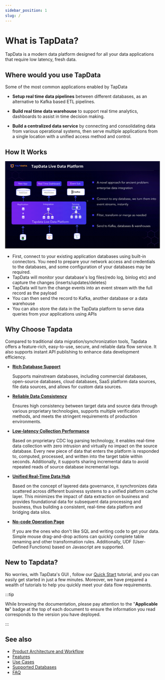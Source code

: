 ```yaml
---
sidebar_position: 1
slug: /
---
```


# What is TapData?

TapData is a modern data platform designed for all your data applications that require low latency, fresh data. 

## Where would you use TapData 

Some of the most common applications enabled by TapData

- **Setup real time data pipelines** between different databases, as an alternative to Kafka based ETL pipelines. 


- **Build real time data warehouse** to support real time analytics, dashboards to assist in time decision making. 

- **Build a centralized data service** by connecting and consolidating data from various operational systems, then serve multiple applications from a single location with a unified access method and control.  

## How It Works

<img src="images/how-it-works-en.PNG" style="zoom: 50%;" />

- First, connect to your existing application databases using built-in connectors. You need to prepare your network access and credentials to the databases, and some configuration of your databases may be required. 
- TapData will monitor your database's log files(redo log, binlog etc) and capture the changes (inserts/updates/deletes) 
- TapData will turn the change events into an event stream with the full record as the payload
- You can then send the record to Kafka, another database or a data warehouse
- You can also store the data in the TapData platform to serve data queries from your applications using APIs


## Why Choose Tapdata

Compared to traditional data migration/synchronization tools, Tapdata offers a feature-rich, easy-to-use, secure, and reliable data flow service. It also supports instant API publishing to enhance data development efficiency.

* **[Rich Database Support](introduction/supported-databases.md)**

  Supports mainstream databases, including commercial databases, open-source databases, cloud databases, SaaS platform data sources, file data sources, and allows for custom data sources.

* **[Reliable Data Consistency](user-guide/data-pipeline/verify-data.md)**

  Ensures high consistency between target data and source data through various proprietary technologies, supports multiple verification methods, and meets the stringent requirements of production environments.

* **[Low-latency Collection Performance](user-guide/advanced-settings/share-mining.md)**

  Based on proprietary CDC log parsing technology, it enables real-time data collection with zero intrusion and virtually no impact on the source database. Every new piece of data that enters the platform is responded to, computed, processed, and written into the target table within seconds. Additionally, it supports sharing incremental data to avoid repeated reads of source database incremental logs.

* **[Unified Real-Time Data Hub](user-guide/real-time-data-hub/README.md)**

  Based on the concept of layered data governance, it synchronizes data scattered across different business systems to a unified platform cache layer. This minimizes the impact of data extraction on business and provides foundational data for subsequent data processing and business, thus building a consistent, real-time data platform and bridging data silos.

* **[No-code Operation Page](user-guide/workshop.md)**

  If you are the ones who don't like SQL and writing code to get your data. Simple mouse drag-and-drop actions can quickly complete table renaming and other transformation rules. Additionally, UDF (User-Defined Functions) based on Javascript are supported.
 
## New to Tapdata?

No worries, with TapData's GUI , follow our [Quick Start](quick-start/README.md) tutorial, and you can easily get started in just a few minutes. Moreover, we have prepared a wealth of tutorials to help you quickly meet your data flow requirements.


:::tip

While browsing the documentation, please pay attention to the "**Applicable to**" badge at the top of each document to ensure the information you read corresponds to the version you have deployed.

:::


## See also

- [Product Architecture and Workflow](introduction/architecture.md)
- [Features](introduction/features.md)
- [Use Cases](introduction/use-cases.md)
- [Supported Databases](introduction/supported-databases.md)
- [FAQ](faq/README.md)
